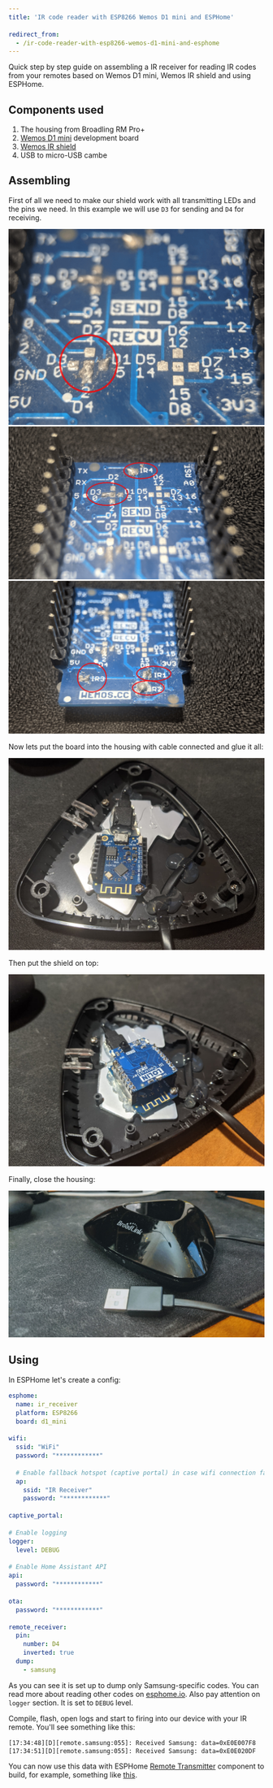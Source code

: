 ```yaml
---
title: 'IR code reader with ESP8266 Wemos D1 mini and ESPHome'

redirect_from:
  - /ir-code-reader-with-esp8266-wemos-d1-mini-and-esphome
---
```


Quick step by step guide on assembling a IR receiver for reading IR codes from your remotes based on Wemos D1 mini, Wemos IR shield and using ESPHome.

## Components used
1. The housing from Broadling RM Pro+
2. [Wemos D1 mini](https://www.wemos.cc/en/latest/d1/d1_mini.html) development board
3. [Wemos IR shield](https://www.wemos.cc/en/latest/d1_mini_shield/ir.html)
4. USB to micro-USB cambe

## Assembling
First of all we need to make our shield work with all transmitting LEDs and the pins we need. In this example we will use `D3` for sending and `D4` for receiving.

![image](/img/ir-code-reader-with-esp8266-wemos-d1-mini-and-esphome/d4_ir_recv.png)
![image](/img/ir-code-reader-with-esp8266-wemos-d1-mini-and-esphome/shield_contacts_2.jpg)
![image](/img/ir-code-reader-with-esp8266-wemos-d1-mini-and-esphome/shield_contacts_1.jpg)

Now lets put the board into the housing with cable connected and glue it all:

![image](/img/ir-code-reader-with-esp8266-wemos-d1-mini-and-esphome/d1_mini.jpg)

Then put the shield on top:

![image](/img/ir-code-reader-with-esp8266-wemos-d1-mini-and-esphome/shield.jpg)

Finally, close the housing:

![image](/img/ir-code-reader-with-esp8266-wemos-d1-mini-and-esphome/ready.jpg)

<div class="adsblock">
<script async src="https://pagead2.googlesyndication.com/pagead/js/adsbygoogle.js"></script>
<ins class="adsbygoogle"
     style="display:block; text-align:center;"
     data-ad-layout="in-article"
     data-ad-format="fluid"
     data-ad-client="ca-pub-6530242109614004"
     data-ad-slot="2178866199"></ins>
<script>
     (adsbygoogle = window.adsbygoogle || []).push({});
</script>
</div>

## Using
In ESPHome let's create a config:

```yaml
esphome:
  name: ir_receiver
  platform: ESP8266
  board: d1_mini

wifi:
  ssid: "WiFi"
  password: "************"

  # Enable fallback hotspot (captive portal) in case wifi connection fails
  ap:
    ssid: "IR Receiver"
    password: "************"

captive_portal:

# Enable logging
logger:
  level: DEBUG

# Enable Home Assistant API
api:
  password: "************"

ota:
  password: "************"

remote_receiver:
  pin:
    number: D4
    inverted: true
  dump:
    - samsung
```

As you can see it is set up to dump only Samsung-specific codes. You can read more about reading other codes on [esphome.io](https://esphome.io/components/remote_receiver.html). Also pay attention on `logger` section. It is set to `DEBUG` level.

Compile, flash, open logs and start to firing into our device with your IR remote. You'll see something like this:
```
[17:34:48][D][remote.samsung:055]: Received Samsung: data=0xE0E007F8
[17:34:51][D][remote.samsung:055]: Received Samsung: data=0xE0E020DF
```

You can now use this data with ESPHome [Remote Transmitter](https://esphome.io/components/remote_transmitter.html) component to build, for example, something like [this](/building-wifi-ir-remote-control-for-any-tv-with-esp8266-and-esphome).